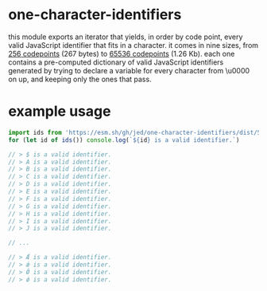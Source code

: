 # one-character-identifiers
this module exports an iterator that yields, in order by code point, every valid JavaScript identifier that fits in a character. it comes in nine sizes, from [256 codepoints](https://github.com/jed/one-character-identifiers/blob/main/dist/256.js) (267 bytes) to [65536 codepoints](https://github.com/jed/one-character-identifiers/blob/main/dist/65536.js) (1.26 Kb). each one contains a pre-computed dictionary of valid JavaScript identifiers generated by trying to declare a variable for every character from \u0000 on up, and keeping only the ones that pass.

# example usage

```js
import ids from 'https://esm.sh/gh/jed/one-character-identifiers/dist/512.js'
for (let id of ids()) console.log(`${id} is a valid identifier.`)

// > $ is a valid identifier.
// > A is a valid identifier.
// > B is a valid identifier.
// > C is a valid identifier.
// > D is a valid identifier.
// > E is a valid identifier.
// > F is a valid identifier.
// > G is a valid identifier.
// > H is a valid identifier.
// > I is a valid identifier.
// > J is a valid identifier.

// ...

// > Ǽ is a valid identifier.
// > ǽ is a valid identifier.
// > Ǿ is a valid identifier.
// > ǿ is a valid identifier.
```